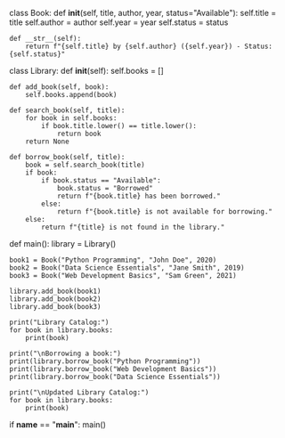 class Book:
    def __init__(self, title, author, year, status="Available"):
        self.title = title
        self.author = author
        self.year = year
        self.status = status

    def __str__(self):
        return f"{self.title} by {self.author} ({self.year}) - Status: {self.status}"

class Library:
    def __init__(self):
        self.books = []

    def add_book(self, book):
        self.books.append(book)

    def search_book(self, title):
        for book in self.books:
            if book.title.lower() == title.lower():
                return book
        return None

    def borrow_book(self, title):
        book = self.search_book(title)
        if book:
            if book.status == "Available":
                book.status = "Borrowed"
                return f"{book.title} has been borrowed."
            else:
                return f"{book.title} is not available for borrowing."
        else:
            return f"{title} is not found in the library."

def main():
    library = Library()

    book1 = Book("Python Programming", "John Doe", 2020)
    book2 = Book("Data Science Essentials", "Jane Smith", 2019)
    book3 = Book("Web Development Basics", "Sam Green", 2021)

    library.add_book(book1)
    library.add_book(book2)
    library.add_book(book3)

    print("Library Catalog:")
    for book in library.books:
        print(book)

    print("\nBorrowing a book:")
    print(library.borrow_book("Python Programming"))
    print(library.borrow_book("Web Development Basics"))
    print(library.borrow_book("Data Science Essentials"))

    print("\nUpdated Library Catalog:")
    for book in library.books:
        print(book)

if __name__ == "__main__":
    main()
